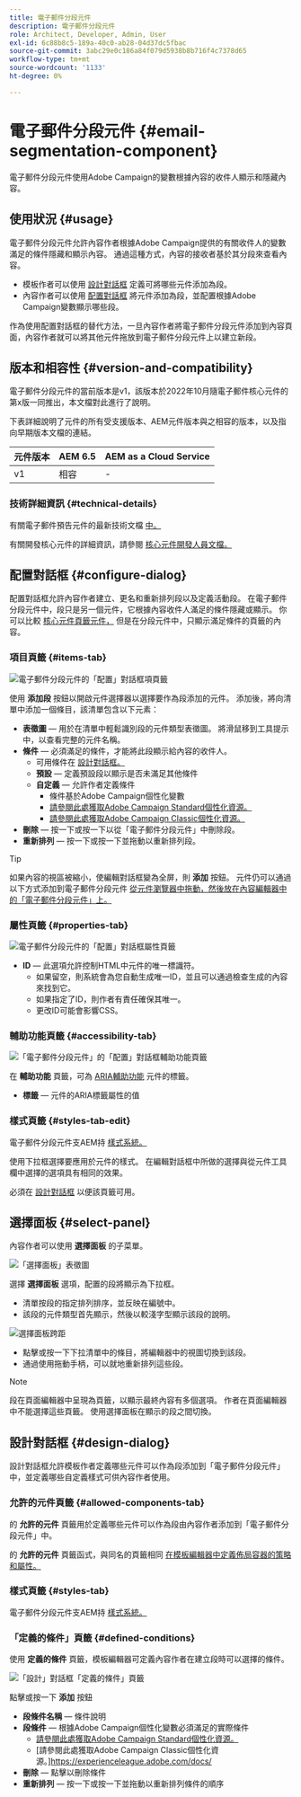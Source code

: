 ```yaml
---
title: 電子郵件分段元件
description: 電子郵件分段元件
role: Architect, Developer, Admin, User
exl-id: 6c88b8c5-189a-40c0-ab28-04d37dc5fbac
source-git-commit: 3abc29e0c186a84f079d5938b8b716f4c7378d65
workflow-type: tm+mt
source-wordcount: '1133'
ht-degree: 0%

---
```



# 電子郵件分段元件 {#email-segmentation-component}

電子郵件分段元件使用Adobe Campaign的變數根據內容的收件人顯示和隱藏內容。

## 使用狀況 {#usage}

電子郵件分段元件允許內容作者根據Adobe Campaign提供的有關收件人的變數滿足的條件隱藏和顯示內容。 通過這種方式，內容的接收者基於其分段來查看內容。

* 模板作者可以使用 [設計對話框](#design-dialog) 定義可將哪些元件添加為段。
* 內容作者可以使用 [配置對話框](#configure-dialog) 將元件添加為段，並配置根據Adobe Campaign變數顯示哪些段。

作為使用配置對話框的替代方法，一旦內容作者將電子郵件分段元件添加到內容頁面，內容作者就可以將其他元件拖放到電子郵件分段元件上以建立新段。

## 版本和相容性 {#version-and-compatibility}

電子郵件分段元件的當前版本是v1，該版本於2022年10月隨電子郵件核心元件的第x版一同推出，本文檔對此進行了說明。

下表詳細說明了元件的所有受支援版本、AEM元件版本與之相容的版本，以及指向早期版本文檔的連結。

| 元件版本 | AEM 6.5 | AEM as a Cloud Service  |
|---|---|---|
| v1 | 相容 | - |

### 技術詳細資訊 {#technical-details}

有關電子郵件預告元件的最新技術文檔 [中。](https://adobe.com/go/aem_cmp_tech_email_segmentation_v1)

有關開發核心元件的詳細資訊，請參閱 [核心元件開發人員文檔。](/help/developing/overview.md)

## 配置對話框 {#configure-dialog}

配置對話框允許內容作者建立、更名和重新排列段以及定義活動段。 在電子郵件分段元件中，段只是另一個元件，它根據內容收件人滿足的條件隱藏或顯示。 你可以比較 [核心元件頁籤元件，](/help/components/tabs.md) 但是在分段元件中，只顯示滿足條件的頁籤的內容。

### 項目頁籤 {#items-tab}

![電子郵件分段元件的「配置」對話框項頁籤](/help/email/assets/email-segmentation-configure-items.png)

使用 **添加段** 按鈕以開啟元件選擇器以選擇要作為段添加的元件。 添加後，將向清單中添加一個條目，該清單包含以下元素：

* **表徵圖**  — 用於在清單中輕鬆識別段的元件類型表徵圖。 將滑鼠移到工具提示中，以查看完整的元件名稱。
* **條件**  — 必須滿足的條件，才能將此段顯示給內容的收件人。
   * 可用條件在 [設計對話框。](#design-dialog)
   * **預設**  — 定義預設段以顯示是否未滿足其他條件
   * **自定義**  — 允許作者定義條件
      * 條件基於Adobe Campaign個性化變數
      * [請參閱此處獲取Adobe Campaign Standard個性化資源。](https://experienceleague.adobe.com/docs/campaign-standard/using/designing-content/personalization.html?)
      * [請參閱此處獲取Adobe Campaign Classic個性化資源。](https://experienceleague.adobe.com/docs/campaign-classic/using/sending-messages/personalizing-deliveries/personalization-fields.html)
* **刪除**  — 按一下或按一下以從「電子郵件分段元件」中刪除段。
* **重新排列**  — 按一下或按一下並拖動以重新排列段。

>[!TIP]
>
>如果內容的視區被縮小，使編輯對話框變為全屏，則 **添加** 按鈕。 元件仍可以通過以下方式添加到電子郵件分段元件 [從元件瀏覽器中拖動，然後放在內容編輯器中的「電子郵件分段元件」上。](https://experienceleague.adobe.com/docs/experience-manager-cloud-service/sites/authoring/fundamentals/editing-content.html#inserting-a-component)

### 屬性頁籤 {#properties-tab}

![電子郵件分段元件的「配置」對話框屬性頁籤](/help/email/assets/email-segmentation-configure-properties.png)

* **ID**  — 此選項允許控制HTML中元件的唯一標識符。
   * 如果留空，則系統會為您自動生成唯一ID，並且可以通過檢查生成的內容來找到它。
   * 如果指定了ID，則作者有責任確保其唯一。
   * 更改ID可能會影響CSS。

### 輔助功能頁籤 {#accessibility-tab}

![「電子郵件分段元件」的「配置」對話框輔助功能頁籤](/help/email/assets/email-segmentation-configure-accessibility.png)

在 **輔助功能** 頁籤，可為 [ARIA輔助功能](https://www.w3.org/WAI/standards-guidelines/aria/) 元件的標籤。

* **標籤**  — 元件的ARIA標籤屬性的值

### 樣式頁籤 {#styles-tab-edit}

電子郵件分段元件支AEM持 [樣式系統。](/help/get-started/authoring.md#component-styling)

使用下拉框選擇要應用於元件的樣式。 在編輯對話框中所做的選擇與從元件工具欄中選擇的選項具有相同的效果。

必須在 [設計對話框](#design-dialog) 以便該頁籤可用。

## 選擇面板 {#select-panel}

內容作者可以使用 **選擇面板** 的子菜單。

![「選擇面板」表徵圖](/help/email/assets/select-panel-icon.png)

選擇 **選擇面板** 選項，配置的段將顯示為下拉框。

* 清單按段的指定排列排序，並反映在編號中。
* 該段的元件類型首先顯示，然後以較淺字型顯示該段的說明。

![選擇面板跨距](/help/email/assets/select-panel-popover.png)

* 點擊或按一下下拉清單中的條目，將編輯器中的視圖切換到該段。
* 通過使用拖動手柄，可以就地重新排列這些段。

>[!NOTE]
>
>段在頁面編輯器中呈現為頁籤，以顯示最終內容有多個選項。 作者在頁面編輯器中不能選擇這些頁籤。 使用選擇面板在顯示的段之間切換。

## 設計對話框 {#design-dialog}

設計對話框允許模板作者定義哪些元件可以作為段添加到「電子郵件分段元件」中，並定義哪些自定義樣式可供內容作者使用。

### 允許的元件頁籤 {#allowed-components-tab}

的 **允許的元件** 頁籤用於定義哪些元件可以作為段由內容作者添加到「電子郵件分段元件」中。

的 **允許的元件** 頁籤函式，與同名的頁籤相同 [在模板編輯器中定義佈局容器的策略和屬性。](https://experienceleague.adobe.com/docs/experience-manager-cloud-service/sites/authoring/features/templates.html)

### 樣式頁籤 {#styles-tab}

電子郵件分段元件支AEM持 [樣式系統。](/help/get-started/authoring.md#component-styling)

### 「定義的條件」頁籤 {#defined-conditions}

使用 **定義的條件** 頁籤，模板編輯器可定義內容作者在建立段時可以選擇的條件。

![「設計」對話框「定義的條件」頁籤](/help/email/assets/email-segmentation-design-defined-conditions.png)

點擊或按一下 **添加** 按鈕

* **段條件名稱**  — 條件說明
* **段條件**  — 根據Adobe Campaign個性化變數必須滿足的實際條件
   * [請參閱此處獲取Adobe Campaign Standard個性化資源。](https://experienceleague.adobe.com/docs/campaign-standard/using/designing-content/personalization.html?)
   * [請參閱此處獲取Adobe Campaign Classic個性化資源。]https://experienceleague.adobe.com/docs/
* **刪除**  — 點擊以刪除條件
* **重新排列**  — 按一下或按一下並拖動以重新排列條件的順序
